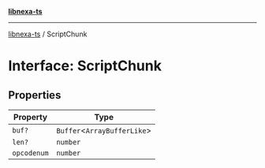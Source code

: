 [**libnexa-ts**](../index.md)

***

[libnexa-ts](../index.md) / ScriptChunk

# Interface: ScriptChunk

## Properties

| Property | Type |
| ------ | ------ |
| <a id="buf"></a> `buf?` | `Buffer`\<`ArrayBufferLike`\> |
| <a id="len"></a> `len?` | `number` |
| <a id="opcodenum"></a> `opcodenum` | `number` |
